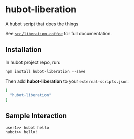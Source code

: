 # hubot-liberation

A hubot script that does the things

See [`src/liberation.coffee`](src/liberation.coffee) for full documentation.

## Installation

In hubot project repo, run:

`npm install hubot-liberation --save`

Then add **hubot-liberation** to your `external-scripts.json`:

```json
[
  "hubot-liberation"
]
```

## Sample Interaction

```
user1>> hubot hello
hubot>> hello!
```

